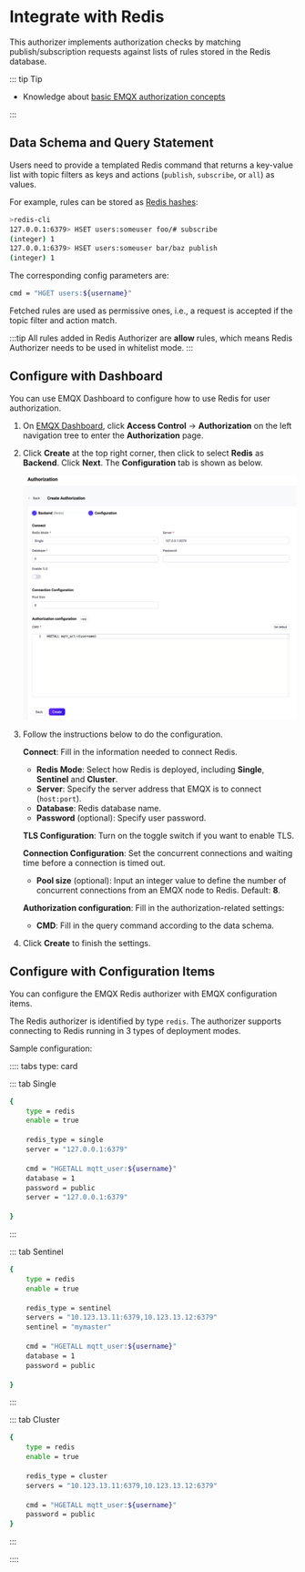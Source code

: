 # Integrate with Redis

This authorizer implements authorization checks by matching publish/subscription requests against lists of rules stored in the Redis database.

::: tip Tip

- Knowledge about [basic EMQX authorization concepts](./authz.md)

:::

## Data Schema and Query Statement

Users need to provide a templated Redis command that returns a key-value list with topic filters as keys and actions (`publish`, `subscribe`, or `all`) as values.

For example, rules can be stored as [Redis hashes](https://redis.io/docs/manual/data-types/#hashes):

```bash
>redis-cli
127.0.0.1:6379> HSET users:someuser foo/# subscribe
(integer) 1
127.0.0.1:6379> HSET users:someuser bar/baz publish
(integer) 1
```

The corresponding config parameters are:
```bash
cmd = "HGET users:${username}"
```

Fetched rules are used as permissive ones, i.e., a request is accepted if the topic filter and action match.

:::tip
All rules added in Redis Authorizer are **allow** rules, which means Redis Authorizer needs to be used in whitelist mode.
:::

## Configure with Dashboard

You can use EMQX Dashboard to configure how to use Redis for user authorization.

1. On [EMQX Dashboard](http://127.0.0.1:18083/#/authentication), click **Access Control** -> **Authorization** on the left navigation tree to enter the **Authorization** page. 

2. Click **Create** at the top right corner, then click to select **Redis** as **Backend**. Click **Next**. The **Configuration** tab is shown as below.

   <img src="./assets/authz-Redis_ee.png" alt="authz-Redis_ee" style="zoom:67%;" />

3. Follow the instructions below to do the configuration.

   **Connect**: Fill in the information needed to connect Redis.

   - **Redis Mode**: Select how Redis is deployed, including **Single**, **Sentinel** and **Cluster**.
   - **Server**: Specify the server address that EMQX is to connect (`host:port`).
   - **Database**: Redis database name.
   - **Password** (optional): Specify user password. 

   **TLS Configuration**: Turn on the toggle switch if you want to enable TLS. 

   **Connection Configuration**: Set the concurrent connections and waiting time before a connection is timed out.

   - **Pool size** (optional): Input an integer value to define the number of concurrent connections from an EMQX node to Redis. Default: **8**. 

   **Authorization configuration**: Fill in the authorization-related settings:

   - **CMD**: Fill in the query command according to the data schema.

4. Click **Create** to finish the settings.

## Configure with Configuration Items

You can configure the EMQX Redis authorizer with EMQX configuration items.

The Redis authorizer is identified by type `redis`. The authorizer supports connecting to Redis running in 3 types of deployment modes. <!--For detailed configuration information, see: [redis_single](../../configuration/configuration-manual.md#authz:redis_single), [authz:redis_sentinel](../../configuration/configuration-manual.md#authz:redis_sentinel), and [authz:redis_cluster](../../configuration/configuration-manual.md#authz:redis_cluster).-->

Sample configuration:

:::: tabs type: card

::: tab Single

```bash
{
    type = redis
    enable = true

    redis_type = single
    server = "127.0.0.1:6379"

    cmd = "HGETALL mqtt_user:${username}"
    database = 1
    password = public
    server = "127.0.0.1:6379"

}
```

:::

::: tab Sentinel

```bash
{
    type = redis
    enable = true

    redis_type = sentinel
    servers = "10.123.13.11:6379,10.123.13.12:6379"
    sentinel = "mymaster"

    cmd = "HGETALL mqtt_user:${username}"
    database = 1
    password = public

}
```

:::

::: tab Cluster

```bash
{
    type = redis
    enable = true

    redis_type = cluster
    servers = "10.123.13.11:6379,10.123.13.12:6379"

    cmd = "HGETALL mqtt_user:${username}"
    password = public
}
```

:::

::::

